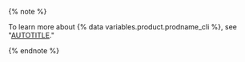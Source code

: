{% note %}

To learn more about {% data variables.product.prodname_cli %}, see "[AUTOTITLE](/github-cli/github-cli/about-github-cli)."

{% endnote %}
